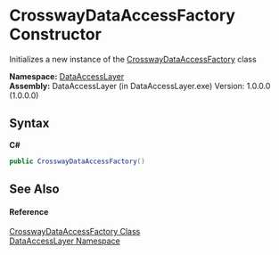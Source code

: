 # CrosswayDataAccessFactory Constructor 
 

Initializes a new instance of the <a href="1c64530b-da4c-d050-aa16-12a733e68c93">CrosswayDataAccessFactory</a> class

**Namespace:**&nbsp;<a href="a7c61f8d-f057-3930-35a0-27e5c277cc0e">DataAccessLayer</a><br />**Assembly:**&nbsp;DataAccessLayer (in DataAccessLayer.exe) Version: 1.0.0.0 (1.0.0.0)

## Syntax

**C#**<br />
``` C#
public CrosswayDataAccessFactory()
```


## See Also


#### Reference
<a href="1c64530b-da4c-d050-aa16-12a733e68c93">CrosswayDataAccessFactory Class</a><br /><a href="a7c61f8d-f057-3930-35a0-27e5c277cc0e">DataAccessLayer Namespace</a><br />